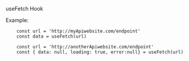 useFetch Hook

Example:
```
    const url = 'http://myApiwebsite.com/endpoint'
    const data = useFetch(url)
```

```
    const url = 'http://anotherApiwebsite.com/endpoint'
    const { data: null, loading: true, error:null} = useFetch(url)
```